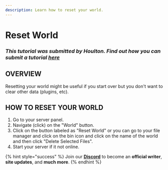 ```yaml
---
description: Learn how to reset your world.
---
```


# Reset World

### *This tutorial was submitted by Houlton. Find out how you can submit a tutorial [_here_](../contribute.md)*

## OVERVIEW

Resetting your world might be useful if you start over but you don't want to clear other data (plugins, etc).

## HOW TO RESET YOUR WORLD

1. Go to your server panel.
2. Navigate (click) on the "World" button.
3. Click on the button labeled as "Reset World" or you can go to your file manager and click on the bin icon and click on the name of the world and then click "Delete Selected Files".
4. Start your server if it not online.

{% hint style="success" %}
Join our **[Discord](https://discord.gg/TYhH5bK)** to become an **official writer**, **site updates**, and **much more**.
{% endhint %}
